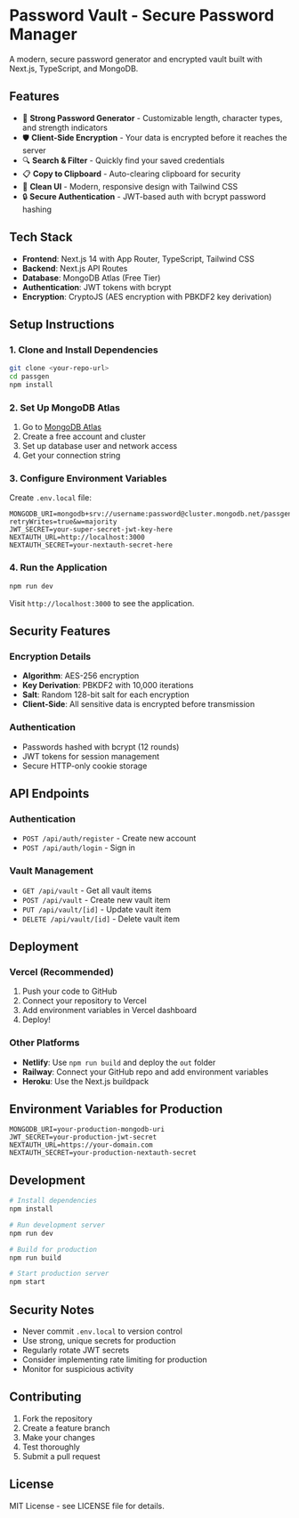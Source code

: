 # Password Vault - Secure Password Manager

A modern, secure password generator and encrypted vault built with Next.js, TypeScript, and MongoDB.

## Features

- 🔐 **Strong Password Generator** - Customizable length, character types, and strength indicators
- 🛡️ **Client-Side Encryption** - Your data is encrypted before it reaches the server
- 🔍 **Search & Filter** - Quickly find your saved credentials
- 📋 **Copy to Clipboard** - Auto-clearing clipboard for security
- 🎨 **Clean UI** - Modern, responsive design with Tailwind CSS
- 🔒 **Secure Authentication** - JWT-based auth with bcrypt password hashing

## Tech Stack

- **Frontend**: Next.js 14 with App Router, TypeScript, Tailwind CSS
- **Backend**: Next.js API Routes
- **Database**: MongoDB Atlas (Free Tier)
- **Authentication**: JWT tokens with bcrypt
- **Encryption**: CryptoJS (AES encryption with PBKDF2 key derivation)

## Setup Instructions

### 1. Clone and Install Dependencies

```bash
git clone <your-repo-url>
cd passgen
npm install
```

### 2. Set Up MongoDB Atlas

1. Go to [MongoDB Atlas](https://www.mongodb.com/atlas)
2. Create a free account and cluster
3. Set up database user and network access
4. Get your connection string

### 3. Configure Environment Variables

Create `.env.local` file:

```env
MONGODB_URI=mongodb+srv://username:password@cluster.mongodb.net/passgen?retryWrites=true&w=majority
JWT_SECRET=your-super-secret-jwt-key-here
NEXTAUTH_URL=http://localhost:3000
NEXTAUTH_SECRET=your-nextauth-secret-here
```

### 4. Run the Application

```bash
npm run dev
```

Visit `http://localhost:3000` to see the application.

## Security Features

### Encryption Details
- **Algorithm**: AES-256 encryption
- **Key Derivation**: PBKDF2 with 10,000 iterations
- **Salt**: Random 128-bit salt for each encryption
- **Client-Side**: All sensitive data is encrypted before transmission

### Authentication
- Passwords hashed with bcrypt (12 rounds)
- JWT tokens for session management
- Secure HTTP-only cookie storage

## API Endpoints

### Authentication
- `POST /api/auth/register` - Create new account
- `POST /api/auth/login` - Sign in

### Vault Management
- `GET /api/vault` - Get all vault items
- `POST /api/vault` - Create new vault item
- `PUT /api/vault/[id]` - Update vault item
- `DELETE /api/vault/[id]` - Delete vault item

## Deployment

### Vercel (Recommended)
1. Push your code to GitHub
2. Connect your repository to Vercel
3. Add environment variables in Vercel dashboard
4. Deploy!

### Other Platforms
- **Netlify**: Use `npm run build` and deploy the `out` folder
- **Railway**: Connect your GitHub repo and add environment variables
- **Heroku**: Use the Next.js buildpack

## Environment Variables for Production

```env
MONGODB_URI=your-production-mongodb-uri
JWT_SECRET=your-production-jwt-secret
NEXTAUTH_URL=https://your-domain.com
NEXTAUTH_SECRET=your-production-nextauth-secret
```

## Development

```bash
# Install dependencies
npm install

# Run development server
npm run dev

# Build for production
npm run build

# Start production server
npm start
```

## Security Notes

- Never commit `.env.local` to version control
- Use strong, unique secrets for production
- Regularly rotate JWT secrets
- Consider implementing rate limiting for production
- Monitor for suspicious activity

## Contributing

1. Fork the repository
2. Create a feature branch
3. Make your changes
4. Test thoroughly
5. Submit a pull request

## License

MIT License - see LICENSE file for details.
